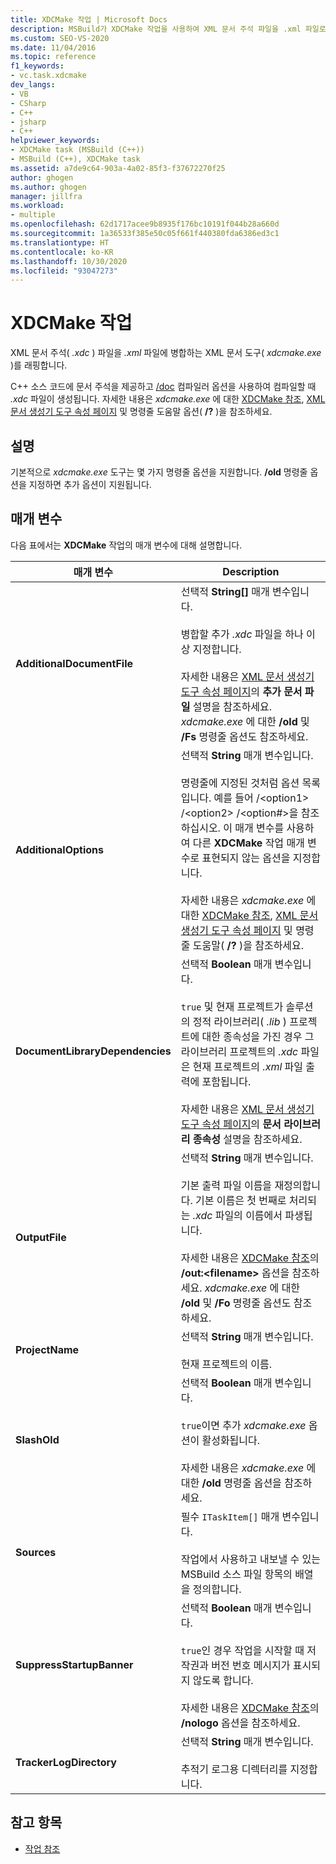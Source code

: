 ```yaml
---
title: XDCMake 작업 | Microsoft Docs
description: MSBuild가 XDCMake 작업을 사용하여 XML 문서 주석 파일을 .xml 파일로 병합하는 XML 문서 도구 xdcmake.exe를 래핑하는 방법을 알아봅니다.
ms.custom: SEO-VS-2020
ms.date: 11/04/2016
ms.topic: reference
f1_keywords:
- vc.task.xdcmake
dev_langs:
- VB
- CSharp
- C++
- jsharp
- C++
helpviewer_keywords:
- XDCMake task (MSBuild (C++))
- MSBuild (C++), XDCMake task
ms.assetid: a7de9c64-903a-4a02-85f3-f37672270f25
author: ghogen
ms.author: ghogen
manager: jillfra
ms.workload:
- multiple
ms.openlocfilehash: 62d1717acee9b8935f176bc10191f044b28a660d
ms.sourcegitcommit: 1a36533f385e50c05f661f440380fda6386ed3c1
ms.translationtype: HT
ms.contentlocale: ko-KR
ms.lasthandoff: 10/30/2020
ms.locfileid: "93047273"
---
```

# <a name="xdcmake-task"></a>XDCMake 작업

XML 문서 주석( *.xdc* ) 파일을 *.xml* 파일에 병합하는 XML 문서 도구( *xdcmake.exe* )를 래핑합니다.

 C++ 소스 코드에 문서 주석을 제공하고 [/doc](/cpp/build/reference/doc-process-documentation-comments-c-cpp) 컴파일러 옵션을 사용하여 컴파일할 때 *.xdc* 파일이 생성됩니다. 자세한 내용은 *xdcmake.exe* 에 대한 [XDCMake 참조](/cpp/build/reference/xdcmake-reference), [XML 문서 생성기 도구 속성 페이지](/cpp/build/reference/xml-document-generator-tool-property-pages) 및 명령줄 도움말 옵션( **/?** )을 참조하세요.

## <a name="remarks"></a>설명

 기본적으로 *xdcmake.exe* 도구는 몇 가지 명령줄 옵션을 지원합니다. **/old** 명령줄 옵션을 지정하면 추가 옵션이 지원됩니다.

## <a name="parameters"></a>매개 변수

 다음 표에서는 **XDCMake** 작업의 매개 변수에 대해 설명합니다.

|매개 변수|Description|
|---------------|-----------------|
|**AdditionalDocumentFile**|선택적 **String[]** 매개 변수입니다.<br /><br /> 병합할 추가 *.xdc* 파일을 하나 이상 지정합니다.<br /><br /> 자세한 내용은 [XML 문서 생성기 도구 속성 페이지](/cpp/build/reference/xml-document-generator-tool-property-pages)의 **추가 문서 파일** 설명을 참조하세요. *xdcmake.exe* 에 대한 **/old** 및 **/Fs** 명령줄 옵션도 참조하세요.|
|**AdditionalOptions**|선택적 **String** 매개 변수입니다.<br /><br /> 명령줄에 지정된 것처럼 옵션 목록입니다. 예를 들어 /\<option1> /\<option2> /\<option#>을 참조하십시오. 이 매개 변수를 사용하여 다른 **XDCMake** 작업 매개 변수로 표현되지 않는 옵션을 지정합니다.<br /><br /> 자세한 내용은 *xdcmake.exe* 에 대한 [XDCMake 참조](/cpp/build/reference/xdcmake-reference), [XML 문서 생성기 도구 속성 페이지](/cpp/build/reference/xml-document-generator-tool-property-pages) 및 명령줄 도움말( **/?** )을 참조하세요.|
|**DocumentLibraryDependencies**|선택적 **Boolean** 매개 변수입니다.<br /><br /> `true` 및 현재 프로젝트가 솔루션의 정적 라이브러리( *.lib* ) 프로젝트에 대한 종속성을 가진 경우 그 라이브러리 프로젝트의 *.xdc* 파일은 현재 프로젝트의 *.xml* 파일 출력에 포함됩니다.<br /><br /> 자세한 내용은 [XML 문서 생성기 도구 속성 페이지](/cpp/build/reference/xml-document-generator-tool-property-pages)의 **문서 라이브러리 종속성** 설명을 참조하세요.|
|**OutputFile**|선택적 **String** 매개 변수입니다.<br /><br /> 기본 출력 파일 이름을 재정의합니다. 기본 이름은 첫 번째로 처리되는 *.xdc* 파일의 이름에서 파생됩니다.<br /><br /> 자세한 내용은 [XDCMake 참조](/cpp/build/reference/xdcmake-reference)의 **/out:\<filename>** 옵션을 참조하세요. *xdcmake.exe* 에 대한 **/old** 및 **/Fo** 명령줄 옵션도 참조하세요.|
|**ProjectName**|선택적 **String** 매개 변수입니다.<br /><br /> 현재 프로젝트의 이름.|
|**SlashOld**|선택적 **Boolean** 매개 변수입니다.<br /><br /> `true`이면 추가 *xdcmake.exe* 옵션이 활성화됩니다.<br /><br /> 자세한 내용은 *xdcmake.exe* 에 대한 **/old** 명령줄 옵션을 참조하세요.|
|**Sources**|필수 `ITaskItem[]` 매개 변수입니다.<br /><br /> 작업에서 사용하고 내보낼 수 있는 MSBuild 소스 파일 항목의 배열을 정의합니다.|
|**SuppressStartupBanner**|선택적 **Boolean** 매개 변수입니다.<br /><br /> `true`인 경우 작업을 시작할 때 저작권과 버전 번호 메시지가 표시되지 않도록 합니다.<br /><br /> 자세한 내용은 [XDCMake 참조](/cpp/build/reference/xdcmake-reference)의 **/nologo** 옵션을 참조하세요.|
|**TrackerLogDirectory**|선택적 **String** 매개 변수입니다.<br /><br /> 추적기 로그용 디렉터리를 지정합니다.|

## <a name="see-also"></a>참고 항목

- [작업 참조](../msbuild/msbuild-task-reference.md)